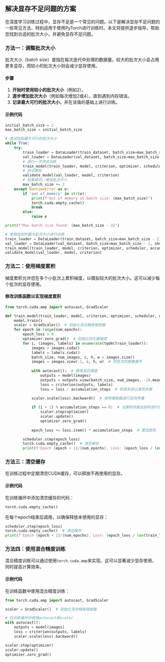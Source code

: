 ## 解决显存不足问题的方案

在深度学习训练过程中，显存不足是一个常见的问题。以下是解决显存不足问题的一些常见方法，特别适用于使用PyTorch进行训练时。本文将提供逐步指导，帮助您找到合适的批次大小，并避免显存不足问题。

### 方法一：调整批次大小

批次大小（batch size）是指在每次迭代中处理的数据量。较大的批次大小会占用更多显存，而较小的批次大小则会减少显存使用。

#### 步骤

1. **开始时使用较小的批次大小**（例如2）。
2. **逐步增加批次大小**（例如每次增加2或4），直到遇到内存错误。
3. **记录最大可行的批次大小**，并在该值的基础上进行训练。

#### 示例代码

```python
initial_batch_size = 2
max_batch_size = initial_batch_size

# 尝试找到最大可行的批次大小
while True:
    try:
        train_loader = DataLoader(train_dataset, batch_size=max_batch_size, shuffle=True)
        val_loader = DataLoader(val_dataset, batch_size=max_batch_size, shuffle=False)
        # 进行一次测试训练
        train_model(train_loader, model, criterion, optimizer, scheduler, num_epochs=1, accumulation_steps=4)
        # 验证模型
        validate_model(val_loader, model, criterion)
        # 如果成功，增加批次大小
        max_batch_size += 2
    except RuntimeError as e:
        if 'out of memory' in str(e):
            print(f"Out of memory at batch size: {max_batch_size}")
            torch.cuda.empty_cache()
            break
        else:
            raise e

print(f"Max batch size found: {max_batch_size - 2}")

# 使用找到的最大批次大小进行训练
train_loader = DataLoader(train_dataset, batch_size=max_batch_size - 2, shuffle=True)
val_loader = DataLoader(val_dataset, batch_size=max_batch_size - 2, shuffle=False)
train_model(train_loader, model, criterion, optimizer, scheduler, accumulation_steps=4)
validate_model(val_loader, model, criterion)
```

### 方法二：使用梯度累积

梯度累积允许您在多个小批次上累积梯度，以模拟较大的批次大小。这可以减少每个批次的显存使用。

#### 修改训练函数以实现梯度累积

```python
from torch.cuda.amp import autocast, GradScaler

def train_model(train_loader, model, criterion, optimizer, scheduler, num_epochs=100, accumulation_steps=4):
    model.train()
    scaler = GradScaler()  # 初始化混合精度缩放器
    for epoch in range(num_epochs):
        epoch_loss = 0
        optimizer.zero_grad()  # 初始化优化器梯度
        for i, (images, labels) in enumerate(tqdm(train_loader)):
            images = images.cuda()
            labels = labels.cuda()
            batch_size, num_images, c, h, w = images.size()
            images = images.view(-1, c, h, w)  # 将批次的图像展平
            
            with autocast():  # 使用混合精度
                outputs = model(images)
                outputs = outputs.view(batch_size, num_images, -1).mean(dim=1)  # 平均每个病人的输出
                loss = criterion(outputs, labels)
                loss = loss / accumulation_steps  # 将损失除以累积步数
            
            scaler.scale(loss).backward()  # 使用缩放器进行反向传播

            if (i + 1) % accumulation_steps == 0:  # 当累积步数达到时进行优化
                scaler.step(optimizer)
                scaler.update()
                optimizer.zero_grad()
            
            epoch_loss += loss.item() * accumulation_steps  # 累加损失

        scheduler.step(epoch_loss)
        torch.cuda.empty_cache()  # 清空缓存
        print(f'Epoch {epoch + 1}/{num_epochs}, Loss: {epoch_loss / len(train_loader)}')
```

### 方法三：清空缓存

在训练过程中定期清空CUDA缓存，可以释放不再使用的显存。

#### 示例代码

在训练循环中添加清空缓存的代码：

```python
torch.cuda.empty_cache()
```

在每个epoch结束后调用，以确保释放未使用的显存：

```python
scheduler.step(epoch_loss)
torch.cuda.empty_cache()  # 清空缓存
print(f'Epoch {epoch + 1}/{num_epochs}, Loss: {epoch_loss / len(train_loader)}')
```

### 方法四：使用混合精度训练

混合精度训练可以通过使用`torch.cuda.amp`来实现。这可以显著减少显存使用，同时提高计算效率。

#### 示例代码

在训练函数中使用混合精度训练：

```python
from torch.cuda.amp import autocast, GradScaler

scaler = GradScaler()  # 初始化混合精度缩放器

# 在训练循环中使用autocast和scaler
with autocast():
    outputs = model(images)
    loss = criterion(outputs, labels)
    scaler.scale(loss).backward()

scaler.step(optimizer)
scaler.update()
optimizer.zero_grad()
```

